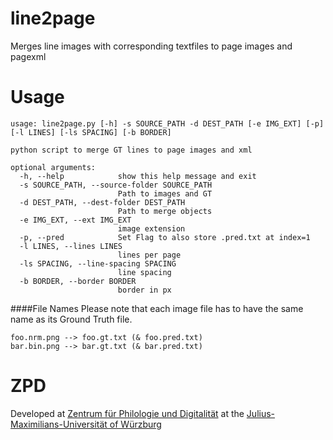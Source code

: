 # line2page
Merges line images with corresponding textfiles to page images and pagexml

# Usage

```python3 line2page.py -h                                         
usage: line2page.py [-h] -s SOURCE_PATH -d DEST_PATH [-e IMG_EXT] [-p] [-l LINES] [-ls SPACING] [-b BORDER]

python script to merge GT lines to page images and xml

optional arguments:
  -h, --help            show this help message and exit
  -s SOURCE_PATH, --source-folder SOURCE_PATH
                        Path to images and GT
  -d DEST_PATH, --dest-folder DEST_PATH
                        Path to merge objects
  -e IMG_EXT, --ext IMG_EXT
                        image extension
  -p, --pred            Set Flag to also store .pred.txt at index=1
  -l LINES, --lines LINES
                        lines per page
  -ls SPACING, --line-spacing SPACING
                        line spacing
  -b BORDER, --border BORDER
                        border in px
```

####File Names
Please note that each image file has to have the same name as its Ground Truth file.
```
foo.nrm.png --> foo.gt.txt (& foo.pred.txt)
bar.bin.png --> bar.gt.txt (& bar.pred.txt)
```

# ZPD
Developed at [Zentrum für Philologie und Digitalität](https://www.uni-wuerzburg.de/en/zpd/startseite/) at the [Julius-Maximilians-Universität of Würzburg](https://www.uni-wuerzburg.de/en/home/)
